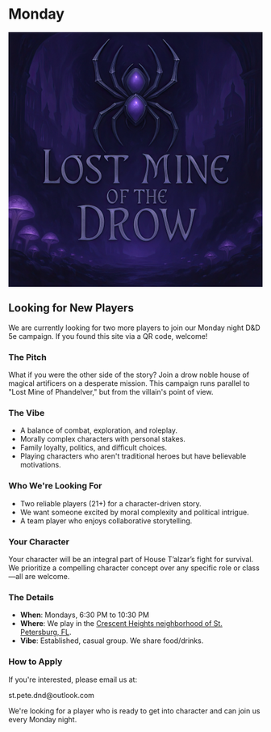 # Monday

<link rel="stylesheet" href="drow_theme.css">

<p align="center">
  <img src="players/LMotD.webp" alt="Campaign Banner" style="max-width: 100%; display: block; margin: 0 auto;" />
</p>


## Looking for New Players

We are currently looking for two more players to join our Monday night D&D 5e campaign. If you found this site via a QR code, welcome!

### The Pitch
What if you were the other side of the story? Join a drow noble house of magical artificers on a desperate mission. This campaign runs parallel to "Lost Mine of Phandelver," but from the villain's point of view.

### The Vibe
*   A balance of combat, exploration, and roleplay.
*   Morally complex characters with personal stakes.
*   Family loyalty, politics, and difficult choices.
*   Playing characters who aren't traditional heroes but have believable motivations.

### Who We're Looking For
*   Two reliable players (21+) for a character-driven story.
*   We want someone excited by moral complexity and political intrigue.
*   A team player who enjoys collaborative storytelling.

### Your Character
Your character will be an integral part of House T’alzar’s fight for survival. We prioritize a compelling character concept over any specific role or class—all are welcome.

### The Details
*   **When**: Mondays, 6:30 PM to 10:30 PM
*   **Where**: We play in the [Crescent Heights neighborhood of St. Petersburg, FL](https://www.google.com/maps/place/Crescent+Heights,+St.+Petersburg,+FL+33704/@27.7957706,-82.6440311,18z/data=!3m1!4b1!4m6!3m5!1s0x88c2e1672ab42fdf:0xa01c80cba8acd4a9!8m2!3d27.7948849!4d-82.6415919!16s%2Fg%2F1tj4zhds?entry=ttu&g_ep=EgoyMDI1MDcyMy4wIKXMDSoASAFQAw%3D%3D).
*   **Vibe**: Established, casual group. We share food/drinks.

### How to Apply
If you're interested, please email us at:
<p class="recruitment-email">st.pete.dnd@outlook.com</p>
We're looking for a player who is ready to get into character and can join us every Monday night. 